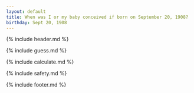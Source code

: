 ```yaml
---
layout: default
title: When was I or my baby conceived if born on September 20, 1908?
birthday: Sept 20, 1908
---
```


{% include header.md %}

{% include guess.md %}

{% include calculate.md %}

{% include safety.md %}

{% include footer.md %}



